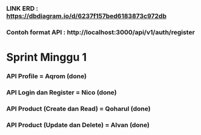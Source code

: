 ### LINK ERD : https://dbdiagram.io/d/6237f157bed6183873c972db
### Contoh format API : http://localhost:3000/api/v1/auth/register

# Sprint Minggu 1 #

### API Profile = Aqrom (done)
### API Login dan Register = Nico (done)
### API Product (Create dan Read) = Qoharul (done)
### API Product (Update dan Delete) =  Alvan (done)
